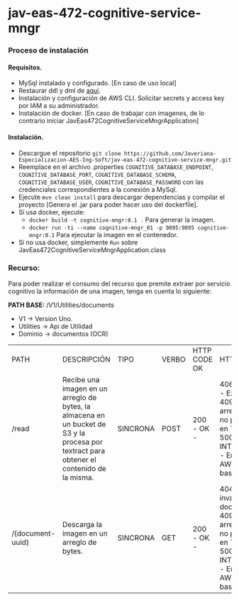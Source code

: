 # jav-eas-472-cognitive-service-mngr

### Proceso de instalación

#### Requisitos.

* MySql instalado y configurado. [En caso de uso local]
* Restaurar ddl y dml de [aqui](https://github.com/Javeriana-Especializacion-AES-Ing-Soft/jav-eas-472-cognitive-service-data-model/tree/master/src).
* Instalación y configuración de AWS CLI. Solicitar secrets y access key por IAM a su administrador.
* Instalación de docker. [En caso de trabajar con imagenes, de lo contrario iniciar JavEas472CognitiveServiceMngrApplication]
 
#### Instalación.

* Descargue el repositorio `git clone https://github.com/Javeriana-Especializacion-AES-Ing-Soft/jav-eas-472-cognitive-service-mngr.git`
* Reemplace en el archivo .properties `COGNITIVE_DATABASE_ENDPOINT`, `COGNITIVE_DATABASE_PORT`, `COGNITIVE_DATABASE_SCHEMA`, `COGNITIVE_DATABASE_USER`, `COGNITIVE_DATABASE_PASSWORD` con las credenciales correspondientes a la conexión a MySql.
* Ejecute `mvn clean install` para descargar dependencias y compilar el proyecto [Genera el .jar para poder hacer uso del dockerfile].
* Si usa docker, ejecute:
    * `docker build -t cognitive-mngr:0.1 .` Para generar la imagen.
    * `docker run -ti --name cognitive-mngr_01 -p 9095:9095 cognitive-mngr:0.1` Para ejecutar la imagen en el contenedor.
* Si no usa docker, simplemente `Run` sobre JavEas472CognitiveServiceMngrApplication.class

### Recurso:

Para poder realizar el consumo del recurso que premite extraer por servicio cognitivo la información de una imagen, tenga en cuenta lo siguiente:

**PATH BASE:** /V1/Utilities/documents
* V1 -> Version Uno.
* Utilities -> Api de Utilidad
* Dominio -> documentos (OCR)

<table>
    <tr>
        <td>PATH</td>
        <td>DESCRIPCIÓN</td>
        <td>TIPO</td>
        <td>VERBO</td>
        <td>HTTP CODE OK</td>
        <td>HTTP CODES FAILED</td>
    </tr>
    <tr>
        <td>/read</td>
        <td>Recibe una imagen en un arreglo de bytes, la almacena en un bucket de S3 y la procesa por textract para obtener el contenido de la misma.</td>
        <td>SINCRONA</td>
        <td>POST</td>
        <td>200 - OK -</td>
        <td>406 - NOT_ACCEPTABLE - Extensión invalida <br>
            409 - CONFLICT - El arreglo de bytes entrante no puede ser transformado en `ByteArrayInputStream` <br>
            500 - INTERNAL_SERVER_ERROR - Error interno (Servicios AWS o almacenamiento en base de datos)</td>
    </tr>
    <tr>
            <td>/{document-uuid}</td>
            <td>Descarga la imagen en un arreglo de bytes.</td>
            <td>SINCRONA</td>
            <td>GET</td>
            <td>200 - OK -</td>
            <td>404 - NOT_FOUND - Id invalido, no existe el documento <br>
                409 - CONFLICT - El arreglo de bytes entrante no puede ser transformado en `ByteArrayInputStream` <br>
                500 - INTERNAL_SERVER_ERROR - Error interno (Servicios AWS o almacenamiento en base de datos)</td>
        </tr>
</table>
